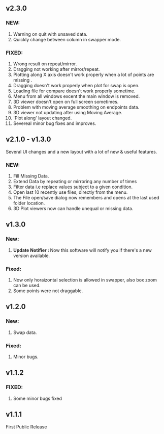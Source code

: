 ## v2.3.0
### NEW:
1. Warning on quit with unsaved data.
2. Quickly change between column in swapper mode.

### FIXED:
1. Wrong result on repeat/mirror.
2. Dragging not working after mirror/repeat. 
3. Plotting along X axis doesn't work properly when a lot of points are missing .
4. Dragging doesn't work properly when plot for swap is open.
5. Loading file for compare doesn't work properly sometime.
6. Menu from all windows excent the main window is removed.
7. 3D viewer doesn't open on full screen sometimes.
8. Problem with moving average smoothing on endpoints data.
9. 3D viewer not updating after using Moving Average.
10. 'Plot along' layout changed.
11. Severeal minor bug fixes and improves.


## v2.1.0 - v1.3.0
 Several UI changes and a new layout with a lot of new & useful features. 
### NEW: 
1. Fill Missing Data.
2. Extend Data by repeating or mirroring any number of times
3. Filter data i.e replace values subject to a given condition.
4. Open last 10 recently use files, directly from the menu.
5. The File open/save dialog now remembers and opens at the last used folder location.
6. 3D Plot viewers now can handle unequal or missing data.

## v1.3.0
### New:
1. <b>Update Notifier : </b> Now this software will notify you if there's a new version available.

### Fixed:
1. Now only horaizontal selection is allowed in swapper, also box zoom can be used.
2. Some points were not draggable.


## v1.2.0
### New:
1. Swap data.
### Fixed:
1. Minor bugs.

## v1.1.2
### FIXED:
1. Some minor bugs fixed

## v1.1.1
First Public Release